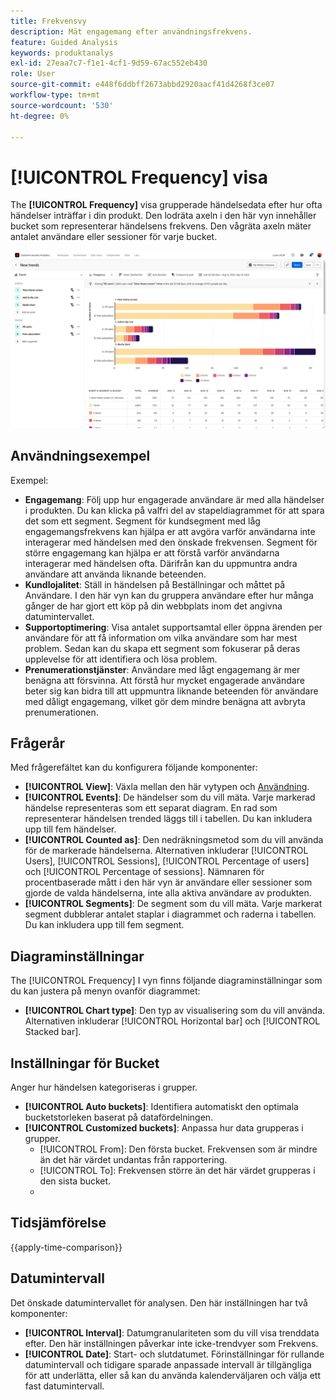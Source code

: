 ```yaml
---
title: Frekvensvy
description: Mät engagemang efter användningsfrekvens.
feature: Guided Analysis
keywords: produktanalys
exl-id: 27eaa7c7-f1e1-4cf1-9d59-67ac552eb430
role: User
source-git-commit: e448f6ddbff2673abbd2920aacf41d4268f3ce07
workflow-type: tm+mt
source-wordcount: '530'
ht-degree: 0%

---
```


# [!UICONTROL Frequency] visa

The **[!UICONTROL Frequency]** visa grupperade händelsedata efter hur ofta händelser inträffar i din produkt. Den lodräta axeln i den här vyn innehåller bucket som representerar händelsens frekvens. Den vågräta axeln mäter antalet användare eller sessioner för varje bucket.

![Skärmbild med frekvens](../assets/frequency-stacked.png)

## Användningsexempel

Exempel:

* **Engagemang**: Följ upp hur engagerade användare är med alla händelser i produkten. Du kan klicka på valfri del av stapeldiagrammet för att spara det som ett segment. Segment för kundsegment med låg engagemangsfrekvens kan hjälpa er att avgöra varför användarna inte interagerar med händelsen med den önskade frekvensen. Segment för större engagemang kan hjälpa er att förstå varför användarna interagerar med händelsen ofta. Därifrån kan du uppmuntra andra användare att använda liknande beteenden.
* **Kundlojalitet**: Ställ in händelsen på Beställningar och måttet på Användare. I den här vyn kan du gruppera användare efter hur många gånger de har gjort ett köp på din webbplats inom det angivna datumintervallet.
* **Supportoptimering**: Visa antalet supportsamtal eller öppna ärenden per användare för att få information om vilka användare som har mest problem. Sedan kan du skapa ett segment som fokuserar på deras upplevelse för att identifiera och lösa problem.
* **Prenumerationstjänster**: Användare med lågt engagemang är mer benägna att försvinna. Att förstå hur mycket engagerade användare beter sig kan bidra till att uppmuntra liknande beteenden för användare med dåligt engagemang, vilket gör dem mindre benägna att avbryta prenumerationen.

## Frågerår

Med frågerefältet kan du konfigurera följande komponenter:

* **[!UICONTROL View]**: Växla mellan den här vytypen och [Användning](usage.md).
* **[!UICONTROL Events]**: De händelser som du vill mäta. Varje markerad händelse representeras som ett separat diagram. En rad som representerar händelsen trended läggs till i tabellen. Du kan inkludera upp till fem händelser.
* **[!UICONTROL Counted as]**: Den nedräkningsmetod som du vill använda för de markerade händelserna. Alternativen inkluderar [!UICONTROL Users],  [!UICONTROL Sessions],  [!UICONTROL Percentage of users] och  [!UICONTROL Percentage of sessions]. Nämnaren för procentbaserade mått i den här vyn är användare eller sessioner som gjorde de valda händelserna, inte alla aktiva användare av produkten.
* **[!UICONTROL Segments]**: De segment som du vill mäta. Varje markerat segment dubblerar antalet staplar i diagrammet och raderna i tabellen. Du kan inkludera upp till fem segment.

## Diagraminställningar

The [!UICONTROL Frequency] I vyn finns följande diagraminställningar som du kan justera på menyn ovanför diagrammet:

* **[!UICONTROL Chart type]**: Den typ av visualisering som du vill använda. Alternativen inkluderar [!UICONTROL Horizontal bar] och [!UICONTROL Stacked bar].

## Inställningar för Bucket

Anger hur händelsen kategoriseras i grupper.

* **[!UICONTROL Auto buckets]**: Identifiera automatiskt den optimala bucketstorleken baserat på datafördelningen.
* **[!UICONTROL Customized buckets]**: Anpassa hur data grupperas i grupper.
   * [!UICONTROL From]: Den första bucket. Frekvensen som är mindre än det här värdet undantas från rapportering.
   * [!UICONTROL To]: Frekvensen större än det här värdet grupperas i den sista bucket.
   * [!UICONTROL Size]: Bucketintervallet.

## Tidsjämförelse

{{apply-time-comparison}}

## Datumintervall

Det önskade datumintervallet för analysen. Den här inställningen har två komponenter:

* **[!UICONTROL Interval]**: Datumgranulariteten som du vill visa trenddata efter. Den här inställningen påverkar inte icke-trendvyer som Frekvens.
* **[!UICONTROL Date]**: Start- och slutdatumet. Förinställningar för rullande datumintervall och tidigare sparade anpassade intervall är tillgängliga för att underlätta, eller så kan du använda kalenderväljaren och välja ett fast datumintervall.
